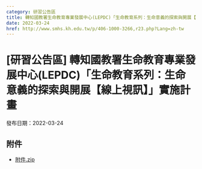 ```yaml
---
category: 研習公告區
title: 轉知國教署生命教育專業發展中心(LEPDC)「生命教育系列：生命意義的探索與開展【線上視訊】」實施計畫
date: 2022-03-24
href: http://www.smhs.kh.edu.tw/p/406-1000-3266,r23.php?Lang=zh-tw
---
```


# [研習公告區] 轉知國教署生命教育專業發展中心(LEPDC)「生命教育系列：生命意義的探索與開展【線上視訊】」實施計畫

發布日期：2022-03-24



## 附件

- [附件.zip](https://www.smhs.kh.edu.tw/app/index.php?Action=downloadfile&file=WVhSMFlXTm9MelkxTDNCMFlWOHpNRE14WHpjek9EQTVPVGhmTVRFMk5ETXVlbWx3&fname=DGGGROTSYWQO41XX50LKSWHGRK30OOLKDGUWTSKK4125MLVWKPROVTPOUSSSPKPO)
